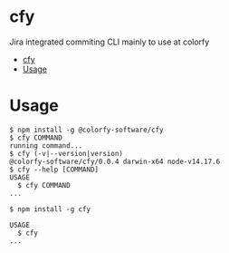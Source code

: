 # cfy

Jira integrated commiting CLI mainly to use at colorfy

<!-- toc -->
* [cfy](#cfy)
* [Usage](#usage)
<!-- tocstop -->

# Usage

<!-- usage -->
```sh-session
$ npm install -g @colorfy-software/cfy
$ cfy COMMAND
running command...
$ cfy (-v|--version|version)
@colorfy-software/cfy/0.0.4 darwin-x64 node-v14.17.6
$ cfy --help [COMMAND]
USAGE
  $ cfy COMMAND
...
```
<!-- usagestop -->

```sh-session
$ npm install -g cfy

USAGE
  $ cfy
...
```
